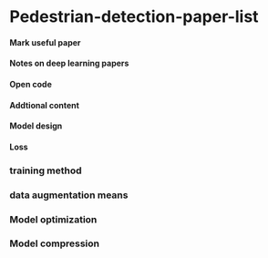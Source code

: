 # Pedestrian-detection-paper-list
#### Mark useful paper
#### Notes on deep learning papers
#### Open code
#### Addtional content
#### Model design
#### Loss
### training method
### data augmentation means
### Model optimization
### Model compression

